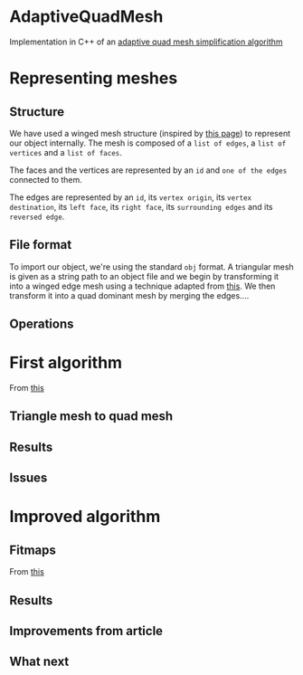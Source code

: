 # AdaptiveQuadMesh

Implementation in C++ of an [adaptive quad mesh simplification algorithm](media/publications/adaptive_quad_mesh_simplification.pdf)

# Representing meshes

## Structure

We have used a winged mesh structure (inspired by [this page](https://pages.mtu.edu/~shene/COURSES/cs3621/NOTES/model/winged-e.html)) to represent our object internally. The mesh is composed of a `list of edges`, a `list of vertices` and a `list of faces`.

The faces and the vertices are represented by an `id` and `one of the edges` connected to them.

The edges are represented by an `id`, its `vertex origin`, its `vertex destination`, its `left face`, its `right face`, its `surrounding edges` and its `reversed edge`.

## File format

To import our object, we're using the standard `obj` format. A triangular mesh is given as a string path to an object file and we begin by transforming it into a winged edge mesh using a technique adapted from [this](https://github.com/Jw-Jn/Mesh-Subdivision).
We then transform it into a quad dominant mesh by merging the edges....

<!-- TODO -->

## Operations

<!-- TODO -->

# First algorithm

From [this](media/publications/practical_quad_mesh_simplification.pdf)

## Triangle mesh to quad mesh

<!-- TODO -->

## Results

<!-- TODO -->

## Issues

<!-- TODO -->

# Improved algorithm

<!-- TODO -->

## Fitmaps

From [this](media/publications/automatic_construction_quad_using_fitmaps.pdf)

<!-- TODO -->

## Results

<!-- TODO -->

## Improvements from article

<!-- TODO -->

## What next

<!-- TODO -->